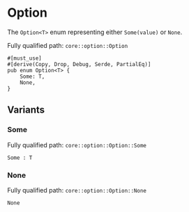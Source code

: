 # Option

The `Option<T>` enum representing either `Some(value)` or `None`.

Fully qualified path: `core::option::Option`

<pre><code class="language-rust">#[must_use]
#[derive(Copy, Drop, Debug, Serde, PartialEq)]
pub enum Option&lt;T&gt; {
    Some: T,
    None,
}</code></pre>

## Variants

### Some

Fully qualified path: `core::option::Option::Some`

<pre><code class="language-rust">Some : T</code></pre>


### None

Fully qualified path: `core::option::Option::None`

<pre><code class="language-rust">None</code></pre>


